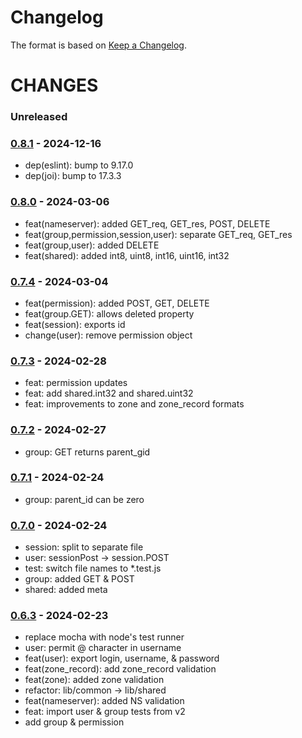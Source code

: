 # Changelog

The format is based on [Keep a Changelog](https://keepachangelog.com/).

# CHANGES

### Unreleased

### [0.8.1] - 2024-12-16

- dep(eslint): bump to 9.17.0
- dep(joi): bump to 17.3.3

### [0.8.0] - 2024-03-06

- feat(nameserver): added GET_req, GET_res, POST, DELETE
- feat(group,permission,session,user): separate GET_req, GET_res
- feat(group,user): added DELETE
- feat(shared): added int8, uint8, int16, uint16, int32

### [0.7.4] - 2024-03-04

- feat(permission): added POST, GET, DELETE
- feat(group.GET): allows deleted property
- feat(session): exports id
- change(user): remove permission object

### [0.7.3] - 2024-02-28

- feat: permission updates
- feat: add shared.int32 and shared.uint32
- feat: improvements to zone and zone_record formats

### [0.7.2] - 2024-02-27

- group: GET returns parent_gid

### [0.7.1] - 2024-02-24

- group: parent_id can be zero

### [0.7.0] - 2024-02-24

- session: split to separate file
- user: sessionPost -> session.POST
- test: switch file names to \*.test.js
- group: added GET & POST
- shared: added meta

### [0.6.3] - 2024-02-23

- replace mocha with node's test runner
- user: permit @ character in username
- feat(user): export login, username, & password
- feat(zone_record): add zone_record validation
- feat(zone): added zone validation
- refactor: lib/common -> lib/shared
- feat(nameserver): added NS validation
- feat: import user & group tests from v2
- add group & permission

[0.1.0]: https://github.com/NicTool/validate/releases/tag/0.1.0
[0.1.1]: https://github.com/NicTool/validate/releases/tag/0.1.1
[0.3.0]: https://github.com/NicTool/validate/releases/tag/0.3.0
[0.4.0]: https://github.com/NicTool/validate/releases/tag/0.4.0
[0.5.0]: https://github.com/NicTool/validate/releases/tag/0.5.0
[0.6.0]: https://github.com/NicTool/validate/releases/tag/0.6.0
[0.6.1]: https://github.com/NicTool/validate/releases/tag/0.6.1
[0.6.3]: https://github.com/NicTool/validate/releases/tag/0.6.3
[0.7.0]: https://github.com/NicTool/validate/releases/tag/0.7.0
[0.7.1]: https://github.com/NicTool/validate/releases/tag/0.7.1
[0.7.2]: https://github.com/NicTool/validate/releases/tag/0.7.2
[0.7.3]: https://github.com/NicTool/validate/releases/tag/0.7.3
[0.7.4]: https://github.com/NicTool/validate/releases/tag/0.7.4
[0.8.0]: https://github.com/NicTool/validate/releases/tag/0.8.0
[0.8.1]: https://github.com/NicTool/validate/releases/tag/v0.8.1
